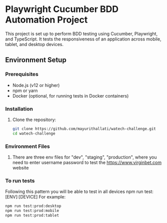 # Playwright Cucumber BDD Automation Project

This project is set up to perform BDD testing using Cucumber, Playwright, and TypeScript. It tests the responsiveness of an application across mobile, tablet, and desktop devices.

## Environment Setup

### Prerequisites

- Node.js (v12 or higher)
- npm or yarn
- Docker (optional, for running tests in Docker containers)

### Installation

1. Clone the repository:
   ```bash
   git clone https://github.com/mayurithallati/watech-challenge.git
   cd watech-challenge
   
### Environment Files

1. There are three env files for "dev", "staging", "production", where you need to enter username password to test the https://www.virginbet.com website

### To run tests
Following this pattern you will be able to test in all devices npm run test:[ENV]:[DEVICE]
For example:
   ```bash
   npm run test:prod:desktop
   npm run test:prod:mobile
   npm run test:prod:tablet
   